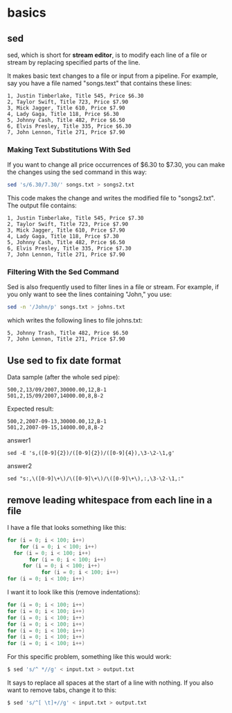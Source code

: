 # basics

## sed

sed, which is short for **stream editor**, is to modify each line of a file or stream by replacing specified parts of the line. 

It makes basic text changes to a file or input from a pipeline. For example, say you have a file named "songs.text" that contains these lines:
```
1, Justin Timberlake, Title 545, Price $6.30
2, Taylor Swift, Title 723, Price $7.90
3, Mick Jagger, Title 610, Price $7.90
4, Lady Gaga, Title 118, Price $6.30
5, Johnny Cash, Title 482, Price $6.50
6, Elvis Presley, Title 335, Price $6.30
7, John Lennon, Title 271, Price $7.90
```

### Making Text Substitutions With Sed


If you want to change all price occurrences of $6.30 to $7.30, you can make the changes using the sed command in this way:
```sh
sed 's/6.30/7.30/' songs.txt > songs2.txt
```

This code makes the change and writes the modified file to "songs2.txt". The output file contains:

```
1, Justin Timberlake, Title 545, Price $7.30
2, Taylor Swift, Title 723, Price $7.90
3, Mick Jagger, Title 610, Price $7.90
4, Lady Gaga, Title 118, Price $7.30
5, Johnny Cash, Title 482, Price $6.50
6, Elvis Presley, Title 335, Price $7.30
7, John Lennon, Title 271, Price $7.90
```

### Filtering With the Sed Command

Sed is also frequently used to filter lines in a file or stream. For example, if you only want to see the lines containing "John," you use:
```sh
sed -n '/John/p' songs.txt > johns.txt
```

which writes the following lines to file johns.txt:
```
5, Johnny Trash, Title 482, Price $6.50
7, John Lennon, Title 271, Price $7.90
```

## Use sed to fix date format

Data sample (after the whole sed pipe):
```
500,2,13/09/2007,30000.00,12,B-1
501,2,15/09/2007,14000.00,8,B-2
```

Expected result:
```
500,2,2007-09-13,30000.00,12,B-1
501,2,2007-09-15,14000.00,8,B-2
```

answer1
```
sed -E 's,([0-9]{2})/([0-9]{2})/([0-9]{4}),\3-\2-\1,g'
```
answer2
```
sed "s:,\([0-9]\+\)/\([0-9]\+\)/\([0-9]\+\),:,\3-\2-\1,:"
```


## remove leading whitespace from each line in a file   
I have a file that looks something like this:
```java
for (i = 0; i < 100; i++)
    for (i = 0; i < 100; i++)
  for (i = 0; i < 100; i++)
       for (i = 0; i < 100; i++)
     for (i = 0; i < 100; i++)
           for (i = 0; i < 100; i++)
for (i = 0; i < 100; i++)
```
I want it to look like this (remove indentations):
```java
for (i = 0; i < 100; i++)
for (i = 0; i < 100; i++)
for (i = 0; i < 100; i++)
for (i = 0; i < 100; i++)
for (i = 0; i < 100; i++)
for (i = 0; i < 100; i++)
for (i = 0; i < 100; i++)
```

For this specific problem, something like this would work:
```sh
$ sed 's/^ *//g' < input.txt > output.txt
```
It says to replace all spaces at the start of a line with nothing. If you also want to remove tabs, change it to this:
```sh
$ sed 's/^[ \t]+//g' < input.txt > output.txt
```



